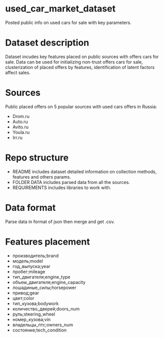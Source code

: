 # used_car_market_dataset
Posted public info on used cars for sale with key parameters.

# Dataset description
Dataset incudes key features placed on public sources with offers cars for sale. Data can be used for initializing non-trust offers cars for sale, clusterization of placed offers by features, identification of latent factors affect sales.

# Sources
Public placed offers on 5 popular sources with used cars offers in Russia:
- Drom.ru
- Auto.ru
- Avito.ru
- Youla.ru
- Irr.ru

# Repo structure
- README includes dataset detailed information on collection methods, features and others params.
- FOLDER DATA includes parsed data from all the sources.
- REQUIREMENTS includes libraries to work with.

# Data format
Parse data in format of json then merge and get .csv.

# Features placement

- производитель;brand
- модель;model
- год_выпуска;year
- пробег;mileage
- тип_двигателя;engine_type
- объем_двигателя;engine_capacity
- лошадиные_силы;horsepower
- привод;gear
- цвет;color
- тип_кузова;bodywork
- количество_дверей;doors_num
- руль;steering_wheel
- номер_кузова;vin
- владельцы_птс;owners_num
- состояние;tech_condition
